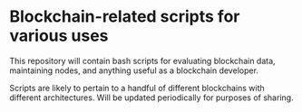 # Blockchain-related scripts for various uses

This repository will contain bash scripts for evaluating blockchain data, maintaining nodes, and anything useful as a blockchain developer.

Scripts are likely to pertain to a handful of different blockchains with different architectures.  Will be updated periodically for purposes of sharing.
